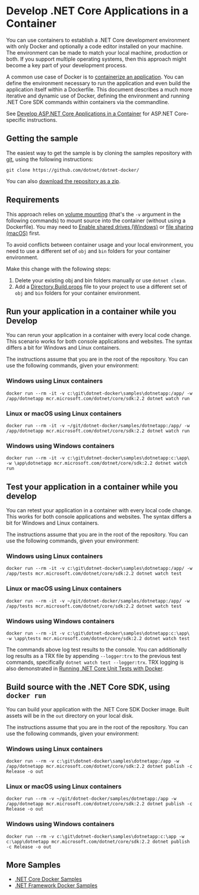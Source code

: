 # Develop .NET Core Applications in a Container

You can use containers to establish a .NET Core development environment with only Docker and optionally a code editor installed on your machine. The environment can be made to match your local machine, production or both. If you support multiple operating systems, then this approach might become a key part of your development process.

A common use case of Docker is to [containerize an application](README.md). You can define the environment necessary to run the application and even build the application itself within a Dockerfile. This document describes a much more iterative and dynamic use of Docker, defining the environment and running .NET Core SDK commands within containers via the commandline.

See [Develop ASP.NET Core Applications in a Container](../aspnetapp/aspnet-docker-dev-in-container.md) for ASP.NET Core-specific instructions.

## Getting the sample

The easiest way to get the sample is by cloning the samples repository with [git](https://git-scm.com/downloads), using the following instructions:

```console
git clone https://github.com/dotnet/dotnet-docker/
```

You can also [download the repository as a zip](https://github.com/dotnet/dotnet-docker/archive/master.zip).

## Requirements

This approach relies on [volume mounting](https://docs.docker.com/engine/admin/volumes/volumes/) (that's the `-v` argument in the following commands) to mount source into the container (without using a Dockerfile). You may need to [Enable shared drives (Windows)](https://docs.docker.com/docker-for-windows/#shared-drives) or [file sharing (macOS)](https://docs.docker.com/docker-for-mac/#file-sharing) first.

To avoid conflicts between container usage and your local environment, you need to use a different set of `obj` and `bin` folders for your container environment.

 Make this change with the following steps:

 1. Delete your existing obj and bin folders manually or use `dotnet clean`.
 2. Add a [Directory.Build.props](Directory.Build.props) file to your project to use a different set of `obj` and `bin` folders for your container environment.

## Run your application in a container while you Develop

You can rerun your application in a container with every local code change. This scenario works for both console applications and websites. The syntax differs a bit for Windows and Linux containers.

The instructions assume that you are in the root of the repository. You can use the following commands, given your environment:

### Windows using Linux containers

```console
docker run --rm -it -v c:\git\dotnet-docker\samples\dotnetapp:/app/ -w /app/dotnetapp mcr.microsoft.com/dotnet/core/sdk:2.2 dotnet watch run
```

### Linux or macOS using Linux containers

```console
docker run --rm -it -v ~/git/dotnet-docker/samples/dotnetapp:/app/ -w /app/dotnetapp mcr.microsoft.com/dotnet/core/sdk:2.2 dotnet watch run
```

### Windows using Windows containers

```console
docker run --rm -it -v c:\git\dotnet-docker\samples\dotnetapp:c:\app\ -w \app\dotnetapp mcr.microsoft.com/dotnet/core/sdk:2.2 dotnet watch run
```

## Test your application in a container while you develop

You can retest your application in a container with every local code change. This works for both console applications and websites. The syntax differs a bit for Windows and Linux containers.

The instructions assume that you are in the root of the repository. You can use the following commands, given your environment:

### Windows using Linux containers

```console
docker run --rm -it -v c:\git\dotnet-docker\samples\dotnetapp:/app/ -w /app/tests mcr.microsoft.com/dotnet/core/sdk:2.2 dotnet watch test
```

### Linux or macOS using Linux containers

```console
docker run --rm -it -v ~/git/dotnet-docker/samples/dotnetapp:/app/ -w /app/tests mcr.microsoft.com/dotnet/core/sdk:2.2 dotnet watch test
```

### Windows using Windows containers

```console
docker run --rm -it -v c:\git\dotnet-docker\samples\dotnetapp:c:\app\ -w \app\tests mcr.microsoft.com/dotnet/core/sdk:2.2 dotnet watch test
```

The commands above log test results to the console. You can additionally log results as a TRX file by appending `--logger:trx` to the previous test commands, specifically `dotnet watch test --logger:trx`. TRX logging is also demonstrated in [Running .NET Core Unit Tests with Docker](dotnet-docker-unit-testing.md).

## Build source with the .NET Core SDK, using `docker run`

You can build your application with the .NET Core SDK Docker image. Built assets will be in the `out` directory on your local disk.

The instructions assume that you are in the root of the repository. You can use the following commands, given your environment:

### Windows using Linux containers

```console
docker run --rm -v c:\git\dotnet-docker\samples\dotnetapp:/app -w /app/dotnetapp mcr.microsoft.com/dotnet/core/sdk:2.2 dotnet publish -c Release -o out
```

### Linux or macOS using Linux containers

```console
docker run --rm -v ~/git/dotnet-docker/samples/dotnetapp:/app -w /app/dotnetapp mcr.microsoft.com/dotnet/core/sdk:2.2 dotnet publish -c Release -o out
```

### Windows using Windows containers

```console
docker run --rm -v c:\git\dotnet-docker\samples\dotnetapp:c:\app -w c:\app\dotnetapp mcr.microsoft.com/dotnet/core/sdk:2.2 dotnet publish -c Release -o out
```

## More Samples

* [.NET Core Docker Samples](../README.md)
* [.NET Framework Docker Samples](https://github.com/microsoft/dotnet-framework-docker-samples/)
